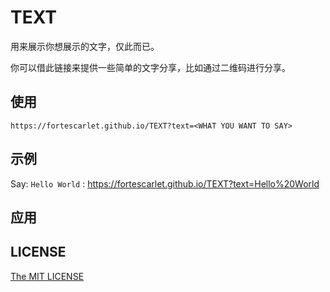 # TEXT
用来展示你想展示的文字，仅此而已。

你可以借此链接来提供一些简单的文字分享，比如通过二维码进行分享。

## 使用
```
https://fortescarlet.github.io/TEXT?text=<WHAT YOU WANT TO SAY>
```

## 示例

Say: `Hello World` : <https://fortescarlet.github.io/TEXT?text=Hello%20World>

## 应用



## LICENSE
[The MIT LICENSE](LICENSE)